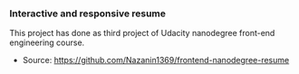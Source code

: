 ### Interactive and responsive resume

This project has done as third project of Udacity nanodegree front-end engineering course.
* Source: https://github.com/Nazanin1369/frontend-nanodegree-resume



